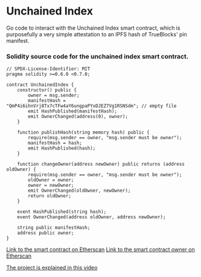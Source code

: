 # Unchained Index

Go code to interact with the Unchained Index smart contract, which is purposefully a very simple attestation to an IPFS hash of TrueBlocks' pin manifest.

### Solidity source code for the unchained index smart contract.
```
// SPDX-License-Identifier: MIT
pragma solidity >=0.6.0 <0.7.0;

contract UnchainedIndex {
    constructor() public {
        owner = msg.sender;
        manifestHash = "QmP4i6ihnVrj8Tx7cTFw4aY6ungpaPYxDJEZ7Vg1RSNSdm"; // empty file
        emit HashPublished(manifestHash);
        emit OwnerChanged(address(0), owner);
    }

    function publishHash(string memory hash) public {
        require(msg.sender == owner, "msg.sender must be owner");
        manifestHash = hash;
        emit HashPublished(hash);
    }

    function changeOwner(address newOwner) public returns (address oldOwner) {
        require(msg.sender == owner, "msg.sender must be owner");
        oldOwner = owner;
        owner = newOwner;
        emit OwnerChanged(oldOwner, newOwner);
        return oldOwner;
    }

    event HashPublished(string hash);
    event OwnerChanged(address oldOwner, address newOwner);

    string public manifestHash;
    address public owner;
}
```

[Link to the smart contract on Etherscan](https://etherscan.io/address/0xcfd7f3b24f3551741f922fd8c4381aa4e00fc8fd)
[Link to the smart contract owner on Etherscan](https://etherscan.io/address/0xcfd7f3b24f3551741f922fd8c4381aa4e00fc8fd)

[The project is explained in this video]()
